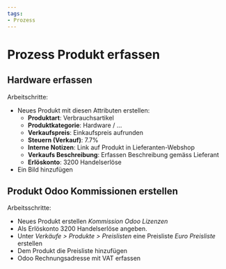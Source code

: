 ```yaml
---
tags:
- Prozess
---
```

# Prozess Produkt erfassen

## Hardware erfassen

Arbeitschritte:
* Neues Produkt mit diesen Attributen erstellen:
	* **Produktart**: Verbrauchsartikel
	* **Produktkategorie**: Hardware / ...
	* **Verkaufspreis**: Einkaufspreis aufrunden
	* **Steuern (Verkauf)**: 7.7%
	* **Interne Notizen**: Link auf Produkt in Lieferanten-Webshop
	* **Verkaufs Beschreibung**: Erfassen Beschreibung gemäss Lieferant
	* **Erlöskonto**: 3200 Handelserlöse
* Ein Bild hinzufügen

## Produkt Odoo Kommissionen erstellen

Arbeitsschritte:
* Neues Produkt erstellen *Kommission Odoo Lizenzen*
* Als Erlöskonto 3200 Handelserlöse angeben.
* Unter *Verkäufe > Produkte > Preislisten* eine Preisliste *Euro Preisliste* erstellen
* Dem Produkt die Preisliste hinzufügen
* Odoo Rechnungsadresse mit VAT erfassen